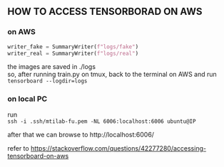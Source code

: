 HOW TO ACCESS TENSORBORAD ON AWS
---  
### on AWS
```python
writer_fake = SummaryWriter(f"logs/fake")
writer_real = SummaryWriter(f"logs/real")
``` 

the images are saved in ./logs  
so, after running train.py on tmux, back to the terminal on AWS and run  
`tensorboard --logdir=logs`  

### on local PC  
run  
`ssh -i .ssh/mtilab-fu.pem -NL 6006:localhost:6006 ubuntu@IP`  

after that we can browse to http://localhost:6006/  


refer to https://stackoverflow.com/questions/42277280/accessing-tensorboard-on-aws
